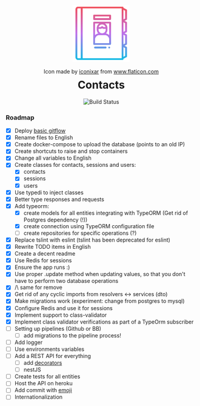 <!-- Logo -->
<p align="center">
  <img width="150" src="./doc/assets/contacts.png" alt="adonimals-UI logo" />

</p>
<div align="center">
    Icon made by
    <a href="https://www.flaticon.com/authors/iconixar" title="iconixar">iconixar</a>
    from
    <a href="https://www.flaticon.com/" title="Flaticon">www.flaticon.com</a>
</div>

<!-- Name -->
<h1 align="center" style="margin-top:10px">Contacts</h1>

<!-- Badges -->
<div align="center">

![Build Status](https://github.com/DittrichLucas/contacts/workflows/Build%20project/badge.svg)

</div>

### Roadmap
- [x] Deploy [basic gitflow](https://tableless.com.br/git-flow-introducao/)
- [x] Rename files to English
- [x] Create docker-compose to upload the database (points to an old IP)
- [x] Create shortcuts to raise and stop containers
- [x] Change all variables to English
- [x] Create classes for contacts, sessions and users:
    - [x] contacts
    - [x] sessions
    - [x] users
- [x] Use typedi to inject classes
- [x] Better type responses and requests
- [x] Add typeorm:
    - [x] create models for all entities integrating with TypeORM (Get rid of Postgres dependency (!))
    - [x] create connection using TypeORM configuration file
    - [ ] create repositories for specific operations (?)
- [x] Replace tslint with eslint (tslint has been deprecated for eslint)
- [x] Rewrite TODO items in English
- [x] Create a decent readme
- [x] Use Redis for sessions
- [x] Ensure the app runs :)
- [x] Use proper .update method when updating values, so that you don't have to perform two database operations
- [x] /\ same for remove
- [x] Get rid of any cyclic imports from resolvers <-> services (dto)
- [x] Make migrations work (experiment: change from postgres to mysql)
- [x] Configure Redis and use it for sessions
- [x] Implement support to class-validator
- [x] Implement class validator verifications as part of a TypeOrm subscriber
- [ ] Setting up pipelines (Github or BB)
    - [ ] add migrations to the pipeline process!
- [ ] Add logger
- [ ] Use environments variables
- [ ] Add a REST API for everything
    - [ ] add [decorators](https://tsed.io/)
    - [ ] nestJS
- [ ] Create tests for all entities
- [ ] Host the API on heroku
- [ ] Add commit with [emoji](https://gitmoji.carloscuesta.me/)
- [ ] Internationalization

